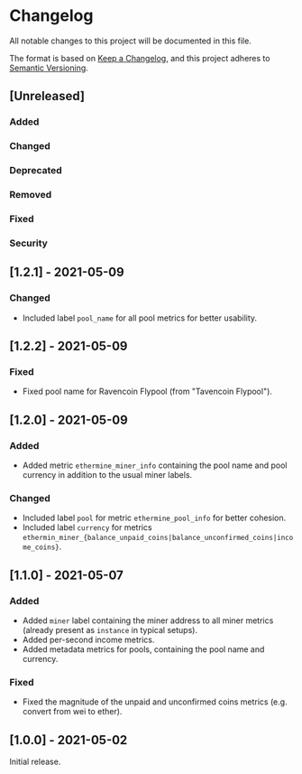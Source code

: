 # Changelog
All notable changes to this project will be documented in this file.

The format is based on [Keep a Changelog](https://keepachangelog.com/en/1.0.0/),
and this project adheres to [Semantic Versioning](https://semver.org/spec/v2.0.0.html).

## [Unreleased]

### Added

### Changed

### Deprecated

### Removed

### Fixed

### Security

## [1.2.1] - 2021-05-09

### Changed

- Included label `pool_name` for all pool metrics for better usability.

## [1.2.2] - 2021-05-09

### Fixed

- Fixed pool name for Ravencoin Flypool (from "Tavencoin Flypool").

## [1.2.0] - 2021-05-09

### Added

- Added metric `ethermine_miner_info` containing the pool name and pool currency in addition to the usual miner labels.

### Changed

- Included label `pool` for metric `ethermine_pool_info` for better cohesion.
- Included label `currency` for metrics `ethermin_miner_{balance_unpaid_coins|balance_unconfirmed_coins|income_coins}`.

## [1.1.0] - 2021-05-07

### Added

- Added `miner` label containing the miner address to all miner metrics (already present as `instance` in typical setups).
- Added per-second income metrics.
- Added metadata metrics for pools, containing the pool name and currency.

### Fixed

- Fixed the magnitude of the unpaid and unconfirmed coins metrics (e.g. convert from wei to ether).

## [1.0.0] - 2021-05-02

Initial release.
